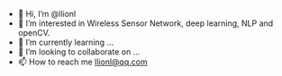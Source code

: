 - 👋 Hi, I’m @llionl
- 👀 I’m interested in Wireless Sensor Network, deep learning, NLP and openCV.
- 🌱 I’m currently learning ...
- 💞️ I’m looking to collaborate on ...
- 📫 How to reach me llionl@qq.com

<!---
llionl/llionl is a ✨ special ✨ repository because its `README.md` (this file) appears on your GitHub profile.
You can click the Preview link to take a look at your changes.
--->

